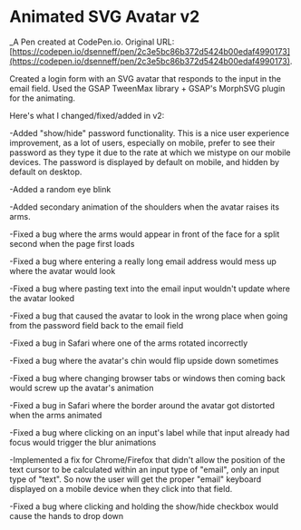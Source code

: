 # Animated SVG Avatar v2
 _A Pen created at CodePen.io. Original URL: [https://codepen.io/dsenneff/pen/2c3e5bc86b372d5424b00edaf4990173](https://codepen.io/dsenneff/pen/2c3e5bc86b372d5424b00edaf4990173).

 Created a login form with an SVG avatar that responds to the input in the email field. Used the GSAP TweenMax library + GSAP's MorphSVG plugin for the animating. 

Here's what I changed/fixed/added in v2:

-Added "show/hide" password functionality. This is a nice user experience improvement, as a lot of users, especially on mobile, prefer to see their password as they type it due to the rate at which we mistype on our mobile devices. The password is displayed by default on mobile, and hidden by default on desktop.

-Added a random eye blink

-Added secondary animation of the shoulders when the avatar raises its arms.

-Fixed a bug where the arms would appear in front of the face for a split second when the page first loads

-Fixed a bug where entering a really long email address would mess up where the avatar would look

-Fixed a bug where pasting text into the email input wouldn't update where the avatar looked

-Fixed a bug that caused the avatar to look in the wrong place when going from the password field back to the email field

-Fixed a bug in Safari where one of the arms rotated incorrectly

-Fixed a bug where the avatar's chin would flip upside down sometimes

-Fixed a bug where changing browser tabs or windows then coming back would screw up the avatar's animation

-Fixed a bug in Safari where the border around the avatar got distorted when the arms animated

-Fixed a bug where clicking on an input's label while that input already had focus would trigger the blur animations

-Implemented a fix for Chrome/Firefox that didn't allow the position of the text cursor to be calculated within an input type of "email", only an input type of "text". So now the user will get the proper "email" keyboard displayed on a mobile device when they click into that field.

-Fixed a bug where clicking and holding the show/hide checkbox would cause the hands to drop down